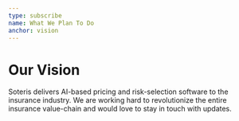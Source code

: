 ```yaml
---
type: subscribe
name: What We Plan To Do
anchor: vision
---
```


# Our Vision

Soteris delivers AI-based pricing and risk-selection software to the insurance industry. We are working hard to revolutionize the entire insurance value-chain and would love to stay in touch with updates.
